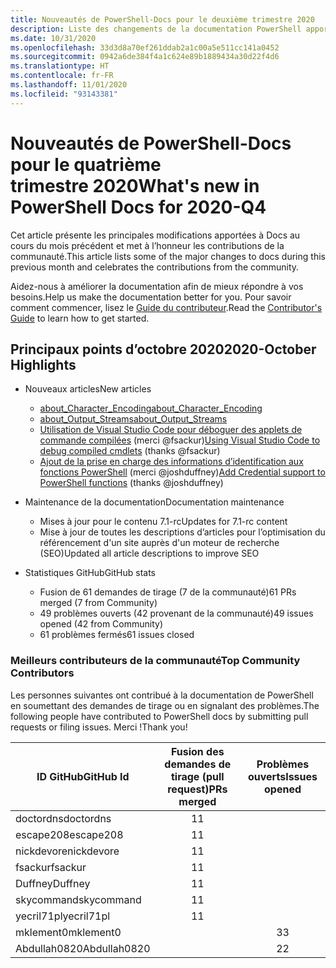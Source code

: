 ```yaml
---
title: Nouveautés de PowerShell-Docs pour le deuxième trimestre 2020
description: Liste des changements de la documentation PowerShell apportés au quatrième trimestre 2020
ms.date: 10/31/2020
ms.openlocfilehash: 33d3d8a70ef261ddab2a1c00a5e511cc141a0452
ms.sourcegitcommit: 0942a6de384f4a1c624e89b1889434a30d22f4d6
ms.translationtype: HT
ms.contentlocale: fr-FR
ms.lasthandoff: 11/01/2020
ms.locfileid: "93143381"
---
```

# <a name="whats-new-in-powershell-docs-for-2020-q4"></a><span data-ttu-id="fa6e1-103">Nouveautés de PowerShell-Docs pour le quatrième trimestre 2020</span><span class="sxs-lookup"><span data-stu-id="fa6e1-103">What's new in PowerShell Docs for 2020-Q4</span></span>

<span data-ttu-id="fa6e1-104">Cet article présente les principales modifications apportées à Docs au cours du mois précédent et met à l’honneur les contributions de la communauté.</span><span class="sxs-lookup"><span data-stu-id="fa6e1-104">This article lists some of the major changes to docs during this previous month and celebrates the contributions from the community.</span></span>

<span data-ttu-id="fa6e1-105">Aidez-nous à améliorer la documentation afin de mieux répondre à vos besoins.</span><span class="sxs-lookup"><span data-stu-id="fa6e1-105">Help us make the documentation better for you.</span></span> <span data-ttu-id="fa6e1-106">Pour savoir comment commencer, lisez le [Guide du contributeur][contrib].</span><span class="sxs-lookup"><span data-stu-id="fa6e1-106">Read the [Contributor's Guide][contrib] to learn how to get started.</span></span>

<!-- Link references -->
[contrib]: contributing/overview.md
<!--------------------->

## <a name="2020-october-highlights"></a><span data-ttu-id="fa6e1-107">Principaux points d’octobre 2020</span><span class="sxs-lookup"><span data-stu-id="fa6e1-107">2020-October Highlights</span></span>

- <span data-ttu-id="fa6e1-108">Nouveaux articles</span><span class="sxs-lookup"><span data-stu-id="fa6e1-108">New articles</span></span>
  - [<span data-ttu-id="fa6e1-109">about_Character_Encoding</span><span class="sxs-lookup"><span data-stu-id="fa6e1-109">about_Character_Encoding</span></span>](/powershell/module/microsoft.powershell.core/about/about_character_encoding)
  - [<span data-ttu-id="fa6e1-110">about_Output_Streams</span><span class="sxs-lookup"><span data-stu-id="fa6e1-110">about_Output_Streams</span></span>](/powershell/module/microsoft.powershell.core/about/about_output_streams)
  - <span data-ttu-id="fa6e1-111">[Utilisation de Visual Studio Code pour déboguer des applets de commande compilées](/powershell/scripting/dev-cross-plat/vscode/using-vscode-for-debugging-compiled-cmdlets) (merci @fsackur)</span><span class="sxs-lookup"><span data-stu-id="fa6e1-111">[Using Visual Studio Code to debug compiled cmdlets](/powershell/scripting/dev-cross-plat/vscode/using-vscode-for-debugging-compiled-cmdlets) (thanks @fsackur)</span></span>
  - <span data-ttu-id="fa6e1-112">[Ajout de la prise en charge des informations d’identification aux fonctions PowerShell](/powershell/scripting/learn/deep-dives/add-credentials-to-powershell-functions) (merci @joshduffney)</span><span class="sxs-lookup"><span data-stu-id="fa6e1-112">[Add Credential support to PowerShell functions](/powershell/scripting/learn/deep-dives/add-credentials-to-powershell-functions) (thanks @joshduffney)</span></span>

- <span data-ttu-id="fa6e1-113">Maintenance de la documentation</span><span class="sxs-lookup"><span data-stu-id="fa6e1-113">Documentation maintenance</span></span>
  - <span data-ttu-id="fa6e1-114">Mises à jour pour le contenu 7.1-rc</span><span class="sxs-lookup"><span data-stu-id="fa6e1-114">Updates for 7.1-rc content</span></span>
  - <span data-ttu-id="fa6e1-115">Mise à jour de toutes les descriptions d’articles pour l’optimisation du référencement d'un site auprès d'un moteur de recherche (SEO)</span><span class="sxs-lookup"><span data-stu-id="fa6e1-115">Updated all article descriptions to improve SEO</span></span>

- <span data-ttu-id="fa6e1-116">Statistiques GitHub</span><span class="sxs-lookup"><span data-stu-id="fa6e1-116">GitHub stats</span></span>
  - <span data-ttu-id="fa6e1-117">Fusion de 61 demandes de tirage (7 de la communauté)</span><span class="sxs-lookup"><span data-stu-id="fa6e1-117">61 PRs merged (7 from Community)</span></span>
  - <span data-ttu-id="fa6e1-118">49 problèmes ouverts (42 provenant de la communauté)</span><span class="sxs-lookup"><span data-stu-id="fa6e1-118">49 issues opened (42 from Community)</span></span>
  - <span data-ttu-id="fa6e1-119">61 problèmes fermés</span><span class="sxs-lookup"><span data-stu-id="fa6e1-119">61 issues closed</span></span>

### <a name="top-community-contributors"></a><span data-ttu-id="fa6e1-120">Meilleurs contributeurs de la communauté</span><span class="sxs-lookup"><span data-stu-id="fa6e1-120">Top Community Contributors</span></span>

<span data-ttu-id="fa6e1-121">Les personnes suivantes ont contribué à la documentation de PowerShell en soumettant des demandes de tirage ou en signalant des problèmes.</span><span class="sxs-lookup"><span data-stu-id="fa6e1-121">The following people have contributed to PowerShell docs by submitting pull requests or filing issues.</span></span> <span data-ttu-id="fa6e1-122">Merci !</span><span class="sxs-lookup"><span data-stu-id="fa6e1-122">Thank you!</span></span>

|  <span data-ttu-id="fa6e1-123">ID GitHub</span><span class="sxs-lookup"><span data-stu-id="fa6e1-123">GitHub Id</span></span>   | <span data-ttu-id="fa6e1-124">Fusion des demandes de tirage (pull request)</span><span class="sxs-lookup"><span data-stu-id="fa6e1-124">PRs merged</span></span> | <span data-ttu-id="fa6e1-125">Problèmes ouverts</span><span class="sxs-lookup"><span data-stu-id="fa6e1-125">Issues opened</span></span> |
| ------------ | :--------: | :-----------: |
| <span data-ttu-id="fa6e1-126">doctordns</span><span class="sxs-lookup"><span data-stu-id="fa6e1-126">doctordns</span></span>    |     <span data-ttu-id="fa6e1-127">1</span><span class="sxs-lookup"><span data-stu-id="fa6e1-127">1</span></span>      |               |
| <span data-ttu-id="fa6e1-128">escape208</span><span class="sxs-lookup"><span data-stu-id="fa6e1-128">escape208</span></span>    |     <span data-ttu-id="fa6e1-129">1</span><span class="sxs-lookup"><span data-stu-id="fa6e1-129">1</span></span>      |               |
| <span data-ttu-id="fa6e1-130">nickdevore</span><span class="sxs-lookup"><span data-stu-id="fa6e1-130">nickdevore</span></span>   |     <span data-ttu-id="fa6e1-131">1</span><span class="sxs-lookup"><span data-stu-id="fa6e1-131">1</span></span>      |               |
| <span data-ttu-id="fa6e1-132">fsackur</span><span class="sxs-lookup"><span data-stu-id="fa6e1-132">fsackur</span></span>      |     <span data-ttu-id="fa6e1-133">1</span><span class="sxs-lookup"><span data-stu-id="fa6e1-133">1</span></span>      |               |
| <span data-ttu-id="fa6e1-134">Duffney</span><span class="sxs-lookup"><span data-stu-id="fa6e1-134">Duffney</span></span>      |     <span data-ttu-id="fa6e1-135">1</span><span class="sxs-lookup"><span data-stu-id="fa6e1-135">1</span></span>      |               |
| <span data-ttu-id="fa6e1-136">skycommand</span><span class="sxs-lookup"><span data-stu-id="fa6e1-136">skycommand</span></span>   |     <span data-ttu-id="fa6e1-137">1</span><span class="sxs-lookup"><span data-stu-id="fa6e1-137">1</span></span>      |               |
| <span data-ttu-id="fa6e1-138">yecril71pl</span><span class="sxs-lookup"><span data-stu-id="fa6e1-138">yecril71pl</span></span>   |     <span data-ttu-id="fa6e1-139">1</span><span class="sxs-lookup"><span data-stu-id="fa6e1-139">1</span></span>      |               |
| <span data-ttu-id="fa6e1-140">mklement0</span><span class="sxs-lookup"><span data-stu-id="fa6e1-140">mklement0</span></span>    |            |       <span data-ttu-id="fa6e1-141">3</span><span class="sxs-lookup"><span data-stu-id="fa6e1-141">3</span></span>       |
| <span data-ttu-id="fa6e1-142">Abdullah0820</span><span class="sxs-lookup"><span data-stu-id="fa6e1-142">Abdullah0820</span></span> |            |       <span data-ttu-id="fa6e1-143">2</span><span class="sxs-lookup"><span data-stu-id="fa6e1-143">2</span></span>       |
